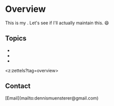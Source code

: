 # Overview

This is my <zettelkasten>. Let's see if I'll actually maintain this. 😄

## Topics
- <dotfiles>
- <alfred>
- <ideas>

<z:zettels?tag=overview>

## Contact
<social>
[Email](mailto:dennismuensterer@gmail.com)
